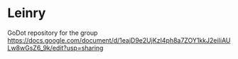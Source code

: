 # Leinry
GoDot repository for the group
https://docs.google.com/document/d/1eajD9e2UjKzI4ph8a7ZOY1kkJ2eiIiAULw8wGsZ6_9k/edit?usp=sharing
